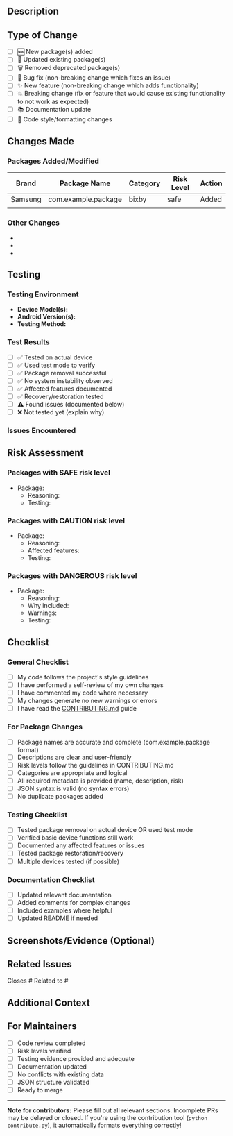 ## Description

<!-- Provide a clear and concise description of your changes -->



## Type of Change

<!-- Check all that apply -->

- [ ] 🆕 New package(s) added
- [ ] 🔄 Updated existing package(s)
- [ ] 🗑️ Removed deprecated package(s)
- [ ] 🔧 Bug fix (non-breaking change which fixes an issue)
- [ ] ✨ New feature (non-breaking change which adds functionality)
- [ ] 💥 Breaking change (fix or feature that would cause existing functionality to not work as expected)
- [ ] 📚 Documentation update
- [ ] 🎨 Code style/formatting changes

## Changes Made

<!-- List the specific changes you made -->

### Packages Added/Modified

<!-- If you added or modified packages, list them here -->

| Brand | Package Name | Category | Risk Level | Action |
|-------|--------------|----------|------------|--------|
| Samsung | com.example.package | bixby | safe | Added |
|  |  |  |  |  |

### Other Changes

<!-- List any other changes made -->

- 
- 
- 

## Testing

<!-- Describe how you tested your changes -->

### Testing Environment

- **Device Model(s):** 
- **Android Version(s):** 
- **Testing Method:** <!-- ADB, tool, test mode, etc. -->

### Test Results

<!-- Check all that apply -->

- [ ] ✅ Tested on actual device
- [ ] ✅ Used test mode to verify
- [ ] ✅ Package removal successful
- [ ] ✅ No system instability observed
- [ ] ✅ Affected features documented
- [ ] ✅ Recovery/restoration tested
- [ ] ⚠️ Found issues (documented below)
- [ ] ❌ Not tested yet (explain why)

### Issues Encountered

<!-- If any issues were found during testing, describe them here -->



## Risk Assessment

<!-- For package additions/modifications -->

### Packages with SAFE risk level

- Package: 
  - Reasoning: 
  - Testing: 

### Packages with CAUTION risk level

- Package: 
  - Reasoning: 
  - Affected features: 
  - Testing: 

### Packages with DANGEROUS risk level

- Package: 
  - Reasoning: 
  - Why included: 
  - Warnings: 
  - Testing: 

## Checklist

### General Checklist

- [ ] My code follows the project's style guidelines
- [ ] I have performed a self-review of my own changes
- [ ] I have commented my code where necessary
- [ ] My changes generate no new warnings or errors
- [ ] I have read the [CONTRIBUTING.md](../CONTRIBUTING.md) guide

### For Package Changes

- [ ] Package names are accurate and complete (com.example.package format)
- [ ] Descriptions are clear and user-friendly
- [ ] Risk levels follow the guidelines in CONTRIBUTING.md
- [ ] Categories are appropriate and logical
- [ ] All required metadata is provided (name, description, risk)
- [ ] JSON syntax is valid (no syntax errors)
- [ ] No duplicate packages added

### Testing Checklist

- [ ] Tested package removal on actual device OR used test mode
- [ ] Verified basic device functions still work
- [ ] Documented any affected features or issues
- [ ] Tested package restoration/recovery
- [ ] Multiple devices tested (if possible)

### Documentation Checklist

- [ ] Updated relevant documentation
- [ ] Added comments for complex changes
- [ ] Included examples where helpful
- [ ] Updated README if needed

## Screenshots/Evidence (Optional)

<!-- If applicable, add screenshots or logs to demonstrate your testing -->



## Related Issues

<!-- Link related issues using #issue_number -->

Closes #
Related to #

## Additional Context

<!-- Add any other context about the pull request here -->



## For Maintainers

<!-- Maintainers: Check these before merging -->

- [ ] Code review completed
- [ ] Risk levels verified
- [ ] Testing evidence provided and adequate
- [ ] Documentation updated
- [ ] No conflicts with existing data
- [ ] JSON structure validated
- [ ] Ready to merge

---

**Note for contributors:** Please fill out all relevant sections. Incomplete PRs may be delayed or closed. If you're using the contribution tool (`python contribute.py`), it automatically formats everything correctly!
